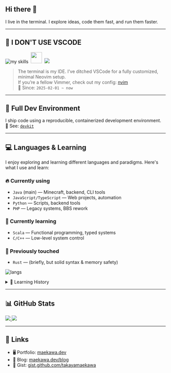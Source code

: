 ## Hi there 👋  
I live in the terminal. I explore ideas, code them fast, and run them faster.

---

## 🚫 I DON'T USE VSCODE  
<img alt="my skills" src="https://skillicons.dev/icons?i=vscode&theme=light">&nbsp;
<img src="https://cdn.pixabay.com/animation/2022/10/06/13/44/13-44-02-515_256.gif" width="35px" height="auto">&nbsp;
<img src="https://skillicons.dev/icons?i=vim,neovim&theme=light" />

> The terminal is my IDE. I’ve ditched VSCode for a fully customized, minimal Neovim setup.  
> If you’re a fellow Vimmer, check out my config: [nvim](https://github.com/takayamaekawa/nvim)  
📅 Since: `2025-02-01 ~ now`

---

## 🔧 Full Dev Environment  
I ship code using a reproducible, containerized development environment.  
🧪 See: [`devkit`](https://github.com/takayamaekawa/devkit)

---

## 💻 Languages & Learning  
I enjoy exploring and learning different languages and paradigms. Here's what I use and learn:

### 🔥 Currently using
- `Java` (main) — Minecraft, backend, CLI tools
- `JavaScript/TypeScript` — Web projects, automation
- `Python` — Scripts, backend tools
- `PHP` — Legacy systems, BBS rework

### 🚀 Currently learning
- `Scala` — Functional programming, typed systems
- `C/C++` — Low-level system control

### 📜 Previously touched
- `Rust` — (briefly, but solid syntax & memory safety)

<img alt="langs" src="https://skillicons.dev/icons?i=java,gradle,js,ts,nodejs,php,c,cpp,python,scala,rust&theme=light" /><br>

<details>
  <summary>📅 Learning History</summary>
  <ul>
    <li><code>scala</code> — 2025-03-10 ~ now</li>
    <li><code>c/c++</code> — 2025-02-01 ~ now</li>
    <li><code>js/ts</code> — 2025-01-01 ~ now</li>
    <li><code>rust</code> — 2024-12-01 ~ 2024-12-01</li>
    <li><code>java</code> — 2023-10-01 ~ now</li>
    <li><code>php</code> — 2022-05-01 ~ 2024-xx-xx</li>
  </ul>
</details>

---

## 📊 GitHub Stats
<a href="https://github.com/anuraghazra/github-readme-stats">
  <img src="https://github-readme-stats.vercel.app/api/top-langs/?username=takayamaekawa&show_icons=true&theme=gruvbox_light&layout=compact" />
</a>
<a href="https://github.com/anuraghazra/github-readme-stats">
  <img src="https://github-readme-stats.vercel.app/api?username=takayamaekawa&show_icons=true&theme=moltack" />
</a>

---

## 🔗 Links
- 🖥 Portfolio: [maekawa.dev](https://maekawa.dev)
- 📝 Blog: [maekawa.dev/blog](https://maekawa.dev/blog)
- 🧩 Gist: [gist.github.com/takayamaekawa](https://gist.github.com/takayamaekawa)
